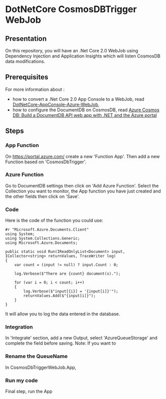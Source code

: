 # DotNetCore CosmosDBTrigger WebJob

## Presentation
On this repository, you will have an .Net Core 2.0 WebJob using Dependency Injection and Application Insights which will listen CosmosDB data modifications.

## Prerequisites
For more information about :
- how to convert a .Net Core 2.0 App Console to a WebJob, read <a href="https://github.com/ranouf/DotNetCore-AppConsole-Azure-WebJob">DotNetCore-AppConsole-Azure-WebJob</a>,
- how to configure the DocumentDB on CosmosDB, read <a href="https://docs.microsoft.com/en-us/azure/cosmos-db/create-documentdb-dotnet">Azure Cosmos DB: Build a DocumentDB API web app with .NET and the Azure portal<a>

## Steps

### App Function
On https://portal.azure.com/ create a new 'Function App'.
Then add a new Function based on 'CosmosDbTrigger'.

### Azure Function
Go to DocumentDB settings then click on 'Add Azure Function'.
Select the Collection you want to monitor, the App function you have just created and the other fields then click on 'Save'.

### Code
Here is the code of the function you could use:
```
#r "Microsoft.Azure.Documents.Client"
using System;
using System.Collections.Generic;
using Microsoft.Azure.Documents;

public static void Run(IReadOnlyList<Document> input, ICollector<string> returnValues, TraceWriter log)
{
    var count = (input != null) ? input.Count : 0;

    log.Verbose($"There are {count} document(s).");

    for (var i = 0; i < count; i++)
    {
        log.Verbose($"input[{i}] = '{input[i]}'");
        returnValues.Add($"{input[i]}");
    }
}
```
It will allow you to log the data entered in the database.

### Integration
In 'Integrate' section, add a new Output, select 'AzureQueueStorage' and complete the field before saving.
Note: If you want to 

### Rename the QueueName
In CosmosDbTriggerWebJob.App, 


### Run my code
Final step, run the App

